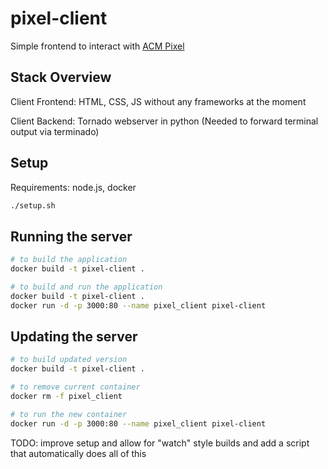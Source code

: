 # pixel-client

Simple frontend to interact with [ACM Pixel](https://github.com/acm-uiuc/pixel)

## Stack Overview

Client Frontend: HTML, CSS, JS without any frameworks at the moment

Client Backend: Tornado webserver in python (Needed to forward terminal output via terminado)

## Setup

Requirements: node.js, docker

```bash
./setup.sh
```

## Running the server

```bash
# to build the application
docker build -t pixel-client .

# to build and run the application
docker build -t pixel-client .
docker run -d -p 3000:80 --name pixel_client pixel-client
```

## Updating the server

```bash
# to build updated version
docker build -t pixel-client .

# to remove current container
docker rm -f pixel_client

# to run the new container
docker run -d -p 3000:80 --name pixel_client pixel-client
```


TODO: improve setup and allow for "watch" style builds and add a script that automatically does all of this
